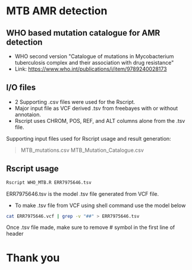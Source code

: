 # MTB AMR detection
## WHO based mutation catalogue for AMR detection

- WHO second version "Catalogue of mutations in Mycobacterium tuberculosis complex and their association with drug resistance"
- Link: https://www.who.int/publications/i/item/9789240028173

## I/O files

- 2 Supporting .csv files were used for the Rscript.
- Major input file as VCF derived .tsv from freebayes with or without annotaion.
- Rscript uses CHROM, POS, REF, and ALT columns alone from the .tsv file.

Supporting input files used for Rscript usage and result generation:

> MTB_mutations.csv
> MTB_Mutation_Catalogue.csv

## Rscript usage

```sh
Rscript WHO_MTB.R ERR7975646.tsv
```

ERR7975646.tsv is the model .tsv file generated from VCF file.

- To make .tsv file from VCF using shell command use the model below

```sh
cat ERR7975646.vcf | grep -v "##" > ERR7975646.tsv
```

 Once .tsv file made, make sure to remove # symbol in the first line of header


 # Thank you
